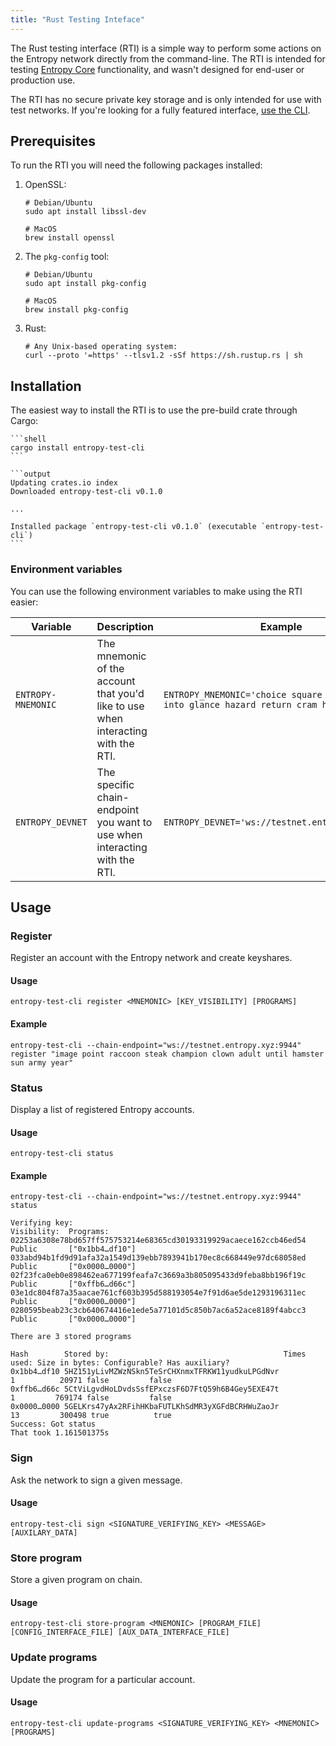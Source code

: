 ```yaml
---
title: "Rust Testing Inteface"
---
```


The Rust testing interface (RTI) is a simple way to perform some actions on the Entropy network directly from the command-line. The RTI is intended for testing [Entropy Core](https://github.com/entropyxyz/entropy-core) functionality, and wasn't designed for end-user or production use.

The RTI has no secure private key storage and is only intended for use with test networks. If you're looking for a fully featured interface, [use the CLI](./cli.md).

## Prerequisites

To run the RTI you will need the following packages installed:

1. OpenSSL:

    ```shell
    # Debian/Ubuntu
    sudo apt install libssl-dev
    ```

    ```shell
    # MacOS
    brew install openssl 
    ```
    
2. The `pkg-config` tool:

    ```shell
    # Debian/Ubuntu
    sudo apt install pkg-config
    ```

    ```shell
    # MacOS
    brew install pkg-config
    ```

3. Rust:

    ```shell
    # Any Unix-based operating system:
    curl --proto '=https' --tlsv1.2 -sSf https://sh.rustup.rs | sh
    ```

## Installation

The easiest way to install the RTI is to use the pre-build crate through Cargo:

    ```shell
    cargo install entropy-test-cli
    ```

    ```output
    Updating crates.io index
    Downloaded entropy-test-cli v0.1.0

    ...

    Installed package `entropy-test-cli v0.1.0` (executable `entropy-test-cli`) 
    ```

### Environment variables

You can use the following environment variables to make using the RTI easier:

| Variable | Description | Example |
| -------- | ----------- | ------- |
| `ENTROPY-MNEMONIC` | The mnemonic of the account that you'd like to use when interacting with the RTI. | `ENTROPY_MNEMONIC='choice square dance because into glance hazard return cram host snap deer'` |
| `ENTROPY_DEVNET` | The specific chain-endpoint you want to use when interacting with the RTI. | `ENTROPY_DEVNET='ws://testnet.entropy.xyz:9944'` |

## Usage

### Register

Register an account with the Entropy network and create keyshares.

#### Usage

```output
entropy-test-cli register <MNEMONIC> [KEY_VISIBILITY] [PROGRAMS]
```

#### Example

```shell
entropy-test-cli --chain-endpoint="ws://testnet.entropy.xyz:9944" register "image point raccoon steak champion clown adult until hamster sun army year"
```

### Status

Display a list of registered Entropy accounts.

#### Usage

```output
entropy-test-cli status
```

#### Example

```shell
entropy-test-cli --chain-endpoint="ws://testnet.entropy.xyz:9944" status
```

```output
Verifying key:                                                   Visibility:  Programs:
02253a6308e78bd657ff575753214e68365cd30193319929acaece162ccb46ed54 Public       ["0x1bb4…df10"]
033abd94b1fd9d91afa32a1549d139ebb7893941b170ec8c668449e97dc68058ed Public       ["0x0000…0000"]
02f23fca0eb0e898462ea677199feafa7c3669a3b805095433d9feba8bb196f19c Public       ["0xffb6…d66c"]
03e1dc804f87a35aacae761cf603b395d588193054e7f91d6ae5de1293196311ec Public       ["0x0000…0000"]
0280595beab23c3cb640674416e1ede5a77101d5c850b7ac6a52ace8189f4abcc3 Public       ["0x0000…0000"]

There are 3 stored programs

Hash        Stored by:                                       Times used: Size in bytes: Configurable? Has auxiliary?
0x1bb4…df10 5HZ151yLivMZWzNSkn5TeSrCHXnmxTFRKW11yudkuLPGdNvr           1          20971 false         false
0xffb6…d66c 5CtViLgvdHoLDvdsSsfEPxczsF6D7FtQ59h6B4Gey5EXE47t           1         769174 false         false
0x0000…0000 5GELKrs47yAx2RFihHKbaFUTLKhSdMR3yXGFdBCRHWuZaoJr          13         300498 true          true
Success: Got status
That took 1.161501375s
```

### Sign

Ask the network to sign a given message.

#### Usage

```output
entropy-test-cli sign <SIGNATURE_VERIFYING_KEY> <MESSAGE> [AUXILARY_DATA]
```

### Store program

Store a given program on chain.

#### Usage

```output
entropy-test-cli store-program <MNEMONIC> [PROGRAM_FILE] [CONFIG_INTERFACE_FILE] [AUX_DATA_INTERFACE_FILE]
```

### Update programs

Update the program for a particular account.

#### Usage

```output
entropy-test-cli update-programs <SIGNATURE_VERIFYING_KEY> <MNEMONIC> [PROGRAMS]
```
